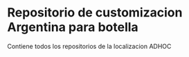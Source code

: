 # Repositorio de customizacion Argentina para botella

Contiene todos los repositorios de la localizacion ADHOC
